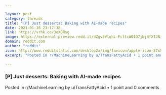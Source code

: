 ```yaml
---

layout: post
category: threads
title: "[P] Just desserts: Baking with AI-made recipes"
date: 2021-01-16 23:17:38
link: https://vrhk.co/3oXQRsg
image: https://external-preview.redd.it/dZgv5VlqhL-FcltcW0IO7jNj4fXTJNiaw4X42tEecG0.jpg?width=1062&height=545&auto=webp&crop=1062:545,smart&s=3ab81dc0cb920bb2ac1076834ac845c34d9049a1
domain: reddit.com
author: "reddit"
icon: http://www.redditstatic.com/desktop2x/img/favicon/apple-icon-57x57.png
excerpt: "Posted in r/MachineLearning by u/TransFattyAcid • 1 point and 0 comments"

---
```


### [P] Just desserts: Baking with AI-made recipes

Posted in r/MachineLearning by u/TransFattyAcid • 1 point and 0 comments